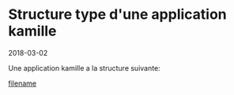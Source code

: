 Structure type d'une application kamille
====================
2018-03-02


Une application kamille a la structure suivante:

[filename](inc/structure-app.md ':include')